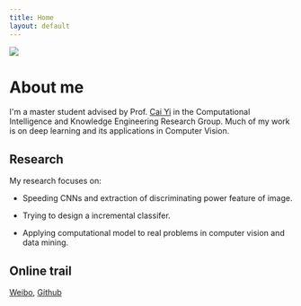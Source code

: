 ```yaml
---
title: Home
layout: default
---
```


<img class="post-image" src="{{ site.baseurl }}/psb.jpeg" />

# About me
I'm a master student advised by Prof. [Cai Yi][rlar] in the Computational Intelligence and Knowledge Engineering Research Group.
Much of my work is on deep learning and its applications in Computer Vision. 

[rlar]: http://www2.scut.edu.cn/s/87/t/75/34/a2/info79010.htm




## Research
My research focuses on:  

* Speeding CNNs and extraction of discriminating power feature of image.

* Trying to design a incremental classifer.

* Applying computational model to real problems in computer vision and data mining.


## Online trail
[Weibo][weibo], [Github][github]

[weibo]: http://weibo.com/u/3165807603
[github]: https://github.com/690312856


